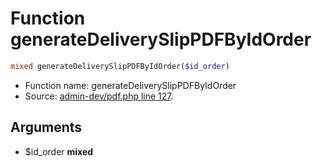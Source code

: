 Function generateDeliverySlipPDFByIdOrder
===========================





```php
mixed generateDeliverySlipPDFByIdOrder($id_order)
```

* Function name: generateDeliverySlipPDFByIdOrder
* Source: [admin-dev/pdf.php line 127](https://github.com/PrestaShop/PrestaShop/blob/1.5.0.9/admin-dev/pdf.php#L127).

Arguments
---------

* $id_order **mixed**

